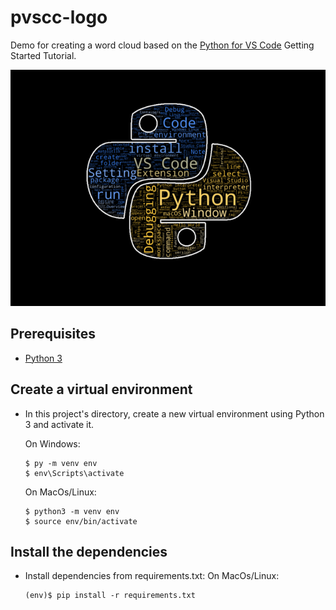 # pvscc-logo
Demo for creating a word cloud based on the [Python for VS Code](https://code.visualstudio.com/docs/python/python-tutorial) Getting Started Tutorial.


![Logo](logo_app/static/images/logo.png)

## Prerequisites
- [Python 3](https://www.python.org/downloads/)


## Create a virtual environment 
- In this project's directory, create a new virtual environment using Python 3 and activate it.

    On Windows:
     ```shell
    $ py -m venv env
    $ env\Scripts\activate
    ```
    On MacOs/Linux:
    ```shell
    $ python3 -m venv env
    $ source env/bin/activate
    ```
## Install the dependencies
- Install dependencies from requirements.txt:
    On MacOs/Linux:
    ```shell
    (env)$ pip install -r requirements.txt
    ```




